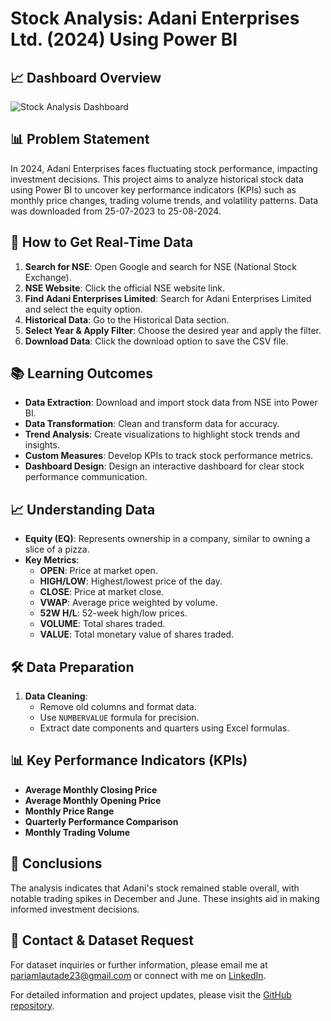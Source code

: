 # Stock Analysis: Adani Enterprises Ltd. (2024) Using Power BI

## 📈 Dashboard Overview
![Stock Analysis Dashboard](https://github.com/ParimalA24-DS/POWERBIDASHBOARDS2024/blob/main/Stock_Analysis/Adani_Enterprises_Dashboard.PNG)

## 📊 Problem Statement
In 2024, Adani Enterprises faces fluctuating stock performance, impacting investment decisions. This project aims to analyze historical stock data using Power BI to uncover key performance indicators (KPIs) such as monthly price changes, trading volume trends, and volatility patterns. Data was downloaded from 25-07-2023 to 25-08-2024.

## 🚀 How to Get Real-Time Data
1. **Search for NSE**: Open Google and search for NSE (National Stock Exchange).
2. **NSE Website**: Click the official NSE website link.
3. **Find Adani Enterprises Limited**: Search for Adani Enterprises Limited and select the equity option.
4. **Historical Data**: Go to the Historical Data section.
5. **Select Year & Apply Filter**: Choose the desired year and apply the filter.
6. **Download Data**: Click the download option to save the CSV file.

## 📚 Learning Outcomes
- **Data Extraction**: Download and import stock data from NSE into Power BI.
- **Data Transformation**: Clean and transform data for accuracy.
- **Trend Analysis**: Create visualizations to highlight stock trends and insights.
- **Custom Measures**: Develop KPIs to track stock performance metrics.
- **Dashboard Design**: Design an interactive dashboard for clear stock performance communication.

## 📈 Understanding Data
- **Equity (EQ)**: Represents ownership in a company, similar to owning a slice of a pizza.
- **Key Metrics**:
  - **OPEN**: Price at market open.
  - **HIGH/LOW**: Highest/lowest price of the day.
  - **CLOSE**: Price at market close.
  - **VWAP**: Average price weighted by volume.
  - **52W H/L**: 52-week high/low prices.
  - **VOLUME**: Total shares traded.
  - **VALUE**: Total monetary value of shares traded.

## 🛠 Data Preparation
1. **Data Cleaning**:
   - Remove old columns and format data.
   - Use `NUMBERVALUE` formula for precision.
   - Extract date components and quarters using Excel formulas.
   
## 📊 Key Performance Indicators (KPIs)
- **Average Monthly Closing Price**
- **Average Monthly Opening Price**
- **Monthly Price Range**
- **Quarterly Performance Comparison**
- **Monthly Trading Volume**

## 📝 Conclusions
The analysis indicates that Adani's stock remained stable overall, with notable trading spikes in December and June. These insights aid in making informed investment decisions.

## 📧 Contact & Dataset Request
For dataset inquiries or further information, please email me at [pariamlautade23@gmail.com](mailto:pariamlautade23@gmail.com) or connect with me on [LinkedIn](https://www.linkedin.com/in/parimal-autade/).

For detailed information and project updates, please visit the [GitHub repository](https://github.com/ParimalA24-DS/POWERBIDASHBOARDS2024).
